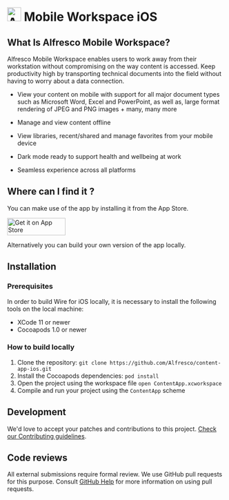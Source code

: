# <img title="Alfresco" alt='Alfresco' src='https://raw.githubusercontent.com/https://github.com/Alfresco/content-app-ios/master/docs/logo.svg' height="32px" /> Mobile Workspace iOS

## What Is Alfresco Mobile Workspace?
Alfresco Mobile Workspace enables users to work away from their workstation without compromising on the way content is accessed. Keep productivity high by transporting technical documents into the field without having to worry about a data connection.

-   View your content on mobile with support for all major document types such as Microsoft Word, Excel and PowerPoint, as well as, large format rendering of JPEG and PNG images + many, many more
    
-   Manage and view content offline
    
-   View libraries, recent/shared and manage favorites from your mobile device
    
-   Dark mode ready to support health and wellbeing at work
    
-   Seamless experience across all platforms

## Where can I find it ?

You can make use of the app by installing it from the App Store.

<a href="<Link here>">
  <img alt="Get it on App Store" height="40" width="135"
       src="https://linkmaker.itunes.apple.com/assets/shared/badges/en-us/appstore-lrg.svg" />
</a>

Alternatively you can build your own version of the app locally.

## Installation

### Prerequisites

In order to build Wire for iOS locally, it is necessary to install the following tools on the local machine:
- XCode 11 or newer
- Cocoapods 1.0 or newer

### How to build locally
1. Clone the repository:
    `git clone https://github.com/Alfresco/content-app-ios.git`
2. Install the Cocoapods dependencies:
    `pod install`
3. Open the project using the workspace file
    `open ContentApp.xcworkspace`
4. Compile and run your project using the `ContentApp` scheme

## Development

We'd love to accept your patches and contributions to this project. [Check our Contributing guidelines](https://github.com/Alfresco/content-app-ios/master/CONTRIBUTING.md).

## Code reviews

All external submissions require formal review. We use GitHub pull requests for this purpose. Consult  [GitHub Help](https://help.github.com/articles/about-pull-requests/)  for more information on using pull requests.
